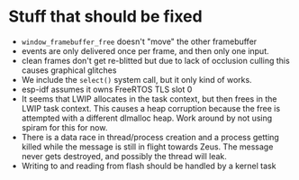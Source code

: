 # Stuff that should be fixed

* `window_framebuffer_free` doesn't "move" the other framebuffer
* events are only delivered once per frame, and then only one input. 
* clean frames don't get re-blitted but due to lack of occlusion culling this causes graphical glitches
* We include the `select()` system call, but it only kind of works.
* esp-idf assumes it owns FreeRTOS TLS slot 0
* It seems that LWIP allocates in the task context, but then frees in the LWIP task context. This causes a heap corruption because the free is attempted with a different dlmalloc heap. Work around by not using spiram for this for now.
* There is a data race in thread/process creation and a process getting killed while the message is still in flight towards Zeus. The message never gets destroyed, and possibly the thread will leak.
* Writing to and reading from flash should be handled by a kernel task
